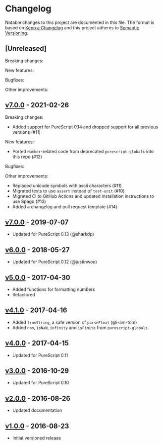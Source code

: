 # Changelog

Notable changes to this project are documented in this file. The format is based on [Keep a Changelog](https://keepachangelog.com/en/1.0.0/) and this project adheres to [Semantic Versioning](https://semver.org/spec/v2.0.0.html).

## [Unreleased]

Breaking changes:

New features:

Bugfixes:

Other improvements:

## [v7.0.0](https://github.com/purescript/purescript-numbers/releases/tag/v7.0.0) - 2021-02-26

Breaking changes:
- Added support for PureScript 0.14 and dropped support for all previous versions (#11)

New features:
- Ported `Number`-related code from deprecated `purescript-globals` into this repo (#12)

Bugfixes:

Other improvements:
- Replaced unicode symbols with ascii characters (#11)
- Migrated tests to use `assert` instead of `test-unit` (#10)
- Migrated CI to GitHub Actions and updated installation instructions to use Spago (#13)
- Added a changelog and pull request template (#14)

## [v7.0.0](https://github.com/purescript/purescript-numbers/releases/tag/v7.0.0) - 2019-07-07

- Updated for PureScript 0.13 (@sharkdp)

## [v6.0.0](https://github.com/purescript/purescript-numbers/releases/tag/v6.0.0) - 2018-05-27

- Updated for PureScript 0.12 (@justinwoo)

## [v5.0.0](https://github.com/purescript/purescript-numbers/releases/tag/v5.0.0) - 2017-04-30

- Added functions for formatting numbers
- Refactored

## [v4.1.0](https://github.com/purescript/purescript-numbers/releases/tag/v4.1.0) - 2017-04-16

- Added `fromString`, a safe version of `parseFloat` (@i-am-tom)
- Added `nan`, `isNaN`, `infinity` and `isFinite` from `purescript-globals`.

## [v4.0.0](https://github.com/purescript/purescript-numbers/releases/tag/v4.0.0) - 2017-04-15

- Updated for PureScript 0.11

## [v3.0.0](https://github.com/purescript/purescript-numbers/releases/tag/v3.0.0) - 2016-10-29

- Updated for PureScript 0.10

## [v2.0.0](https://github.com/purescript/purescript-numbers/releases/tag/v2.0.0) - 2016-08-26

- Updated documentation

## [v1.0.0](https://github.com/purescript/purescript-numbers/releases/tag/v1.0.0) - 2016-08-23

- Initial versioned release
